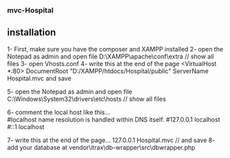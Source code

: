 ### mvc-Hospital

## installation
1- First, make sure you have the composer and XAMPP installed
2- open the Notepad as admin and open file D:\XAMPP\apache\conf\extra  // show all files
3- open Vhosts.conf
4- write this at the end of the page
  <VirtualHost *:80>
     DocumentRoot "D:/XAMPP/htdocs/Hospital/public"
     ServerName Hospital.mvc
  </VirtualHost>
  and save 
  
  5- open the Notepad as admin and open file C:\Windows\System32\drivers\etc\hosts  // show all files
  
  6- comment the local host like this...  
  #localhost name resolution is handled within DNS itself.
	#127.0.0.1       localhost
	#::1             localhost
  
  7- write this at the end of the page...   127.0.0.1         Hospital.mvc  // and save
  8- add your database at vendor\itrax\db-wrapper\src\dbwrapper.php
  
    
  

